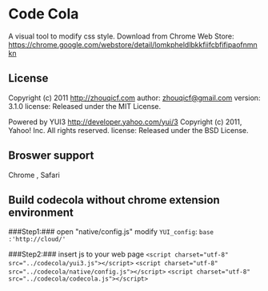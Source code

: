 Code Cola
======================
A visual tool to modify css style.
Download from Chrome Web Store: https://chrome.google.com/webstore/detail/lomkpheldlbkkfiifcbfifipaofnmnkn

License
-------
Copyright (c) 2011 http://zhouqicf.com
author: zhouqicf@gmail.com
version: 3.1.0
license: Released under the MIT License.

Powered by YUI3
http://developer.yahoo.com/yui/3
Copyright (c) 2011, Yahoo! Inc. All rights reserved.
license: Released under the BSD License.

Broswer support
---------------
Chrome , Safari

Build codecola without chrome extension environment
------------------------------------------
###Step1:###
open "native/config.js" modify `YUI_config`:
`base :'http://cloud/'`

###Step2:###
insert js to your web page
`<script charset="utf-8" src="../codecola/yui3.js"></script>`
`<script charset="utf-8" src="../codecola/native/config.js"></script>`
`<script charset="utf-8" src="../codecola/codecola.js"></script>`
